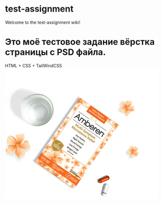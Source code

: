 # test-assignment
Welcome to the test-assignment wiki!
# Это моё тестовое задание вёрстка страницы с PSD файла.
HTML + CSS + TailWindCSS
![JPG test-assignment](https://github.com/poliweb/test-assignment/blob/main/img/amberen_box3.png)

